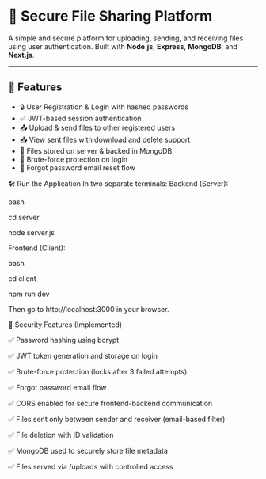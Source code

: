 # 🔐 Secure File Sharing Platform

A simple and secure platform for uploading, sending, and receiving files using user authentication. Built with **Node.js**, **Express**, **MongoDB**, and **Next.js**.

---

## 🚀 Features

- 🔒 User Registration & Login with hashed passwords
- ✅ JWT-based session authentication
- 📤 Upload & send files to other registered users
- 📥 View sent files with download and delete support
- 📁 Files stored on server & backed in MongoDB
- 🧠 Brute-force protection on login
- 🧾 Forgot password email reset flow 

🛠 Run the Application
In two separate terminals:
Backend (Server):

bash

cd server

node server.js

Frontend (Client):

bash

cd client

npm run dev

Then go to http://localhost:3000 in your browser.

🔐 Security Features (Implemented)

✅ Password hashing using bcrypt

✅ JWT token generation and storage on login

✅ Brute-force protection (locks after 3 failed attempts)

✅ Forgot password email flow

✅ CORS enabled for secure frontend-backend communication

✅ Files sent only between sender and receiver (email-based filter)

✅ File deletion with ID validation

✅ MongoDB used to securely store file metadata

✅ Files served via /uploads with controlled access



